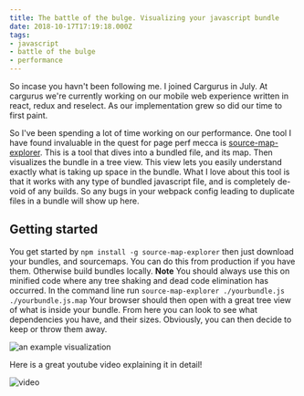 ```yaml
---
title: The battle of the bulge. Visualizing your javascript bundle
date: 2018-10-17T17:19:18.000Z
tags:
- javascript
- battle of the bulge
- performance
---
```


So incase you havn't been following me. I joined Cargurus in July. At cargurus we're currently working on our mobile web experience written in react, redux and reselect. As our implementation grew so did our time to first paint.

<!-- more -->

So I've been spending a lot of time working on our performance. One tool I have found invaluable in the quest for page perf mecca is [source-map-explorer](https://www.npmjs.com/package/source-map-explorer). This is a tool that dives into a bundled file, and its map. Then visualizes the bundle in a tree view. This view lets you easily understand exactly what is taking up space in the bundle. What I love about this tool is that it works with any type of bundled javascript file, and is completely de-void of any builds. So any bugs in your webpack config leading to duplicate files in a bundle will show up here.


## Getting started

You get started by `npm install -g source-map-explorer` then just download your bundles, and sourcemaps. You can do this from production if you have them. Otherwise build bundles locally. **Note** You should always use this on minified code where any tree shaking and dead code elimination has occurred. In the command line run `source-map-explorer ./yourbundle.js ./yourbundle.js.map` Your browser should then open with a great tree view of what is inside your bundle. From here you can look to see what dependencies you have, and their sizes. Obviously, you can then decide to keep or throw them away.  

![an example visualization](1.png)

Here is a great youtube video explaining it in detail!

![video](https://www.youtube.com/watch?v=7aY9BoMEpG8)